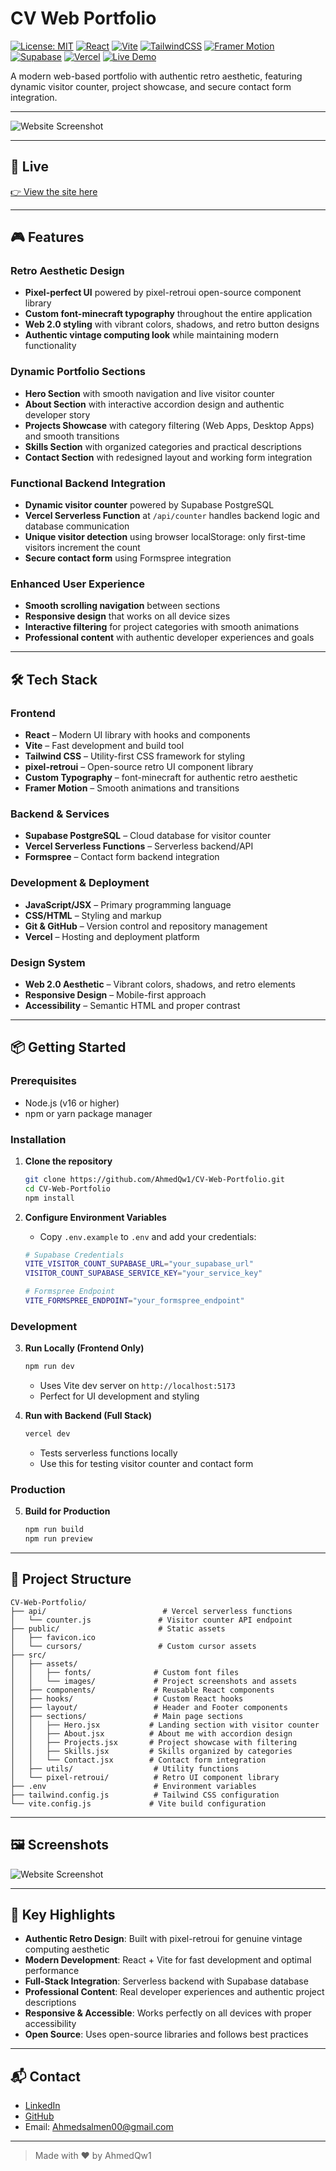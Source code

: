 # CV Web Portfolio

[![License: MIT](https://img.shields.io/badge/License-MIT-yellow.svg)](LICENSE)
[![React](https://img.shields.io/badge/React-18-61DAFB.svg?logo=react)](https://react.dev/)
[![Vite](https://img.shields.io/badge/Vite-Build-646CFF.svg?logo=vite)](https://vitejs.dev/)
[![TailwindCSS](https://img.shields.io/badge/TailwindCSS-3.x-38B2AC.svg?logo=tailwind-css)](https://tailwindcss.com/)
[![Framer Motion](https://img.shields.io/badge/Framer_Motion-Animation-FF0050.svg?logo=framer)](https://www.framer.com/motion/)
[![Supabase](https://img.shields.io/badge/Supabase-DB-3ECF8E.svg?logo=supabase)](https://supabase.com/)
[![Vercel](https://img.shields.io/badge/Vercel-Hosting-black.svg?logo=vercel)](https://vercel.com/)
[![Live Demo](https://img.shields.io/badge/Live-Portfolio-brightgreen.svg?logo=google-chrome)](https://www.cv-web.me/)


A modern web-based portfolio with authentic retro aesthetic, featuring dynamic visitor counter, project showcase, and secure contact form integration.

---

![Website Screenshot](src/assets/images/Website-Showcase.png)

---

## 🚀 Live

[👉 View the site here](https://www.cv-web.me/)

---

## 🎮 Features

### **Retro Aesthetic Design**
- **Pixel-perfect UI** powered by pixel-retroui open-source component library
- **Custom font-minecraft typography** throughout the entire application
- **Web 2.0 styling** with vibrant colors, shadows, and retro button designs
- **Authentic vintage computing look** while maintaining modern functionality

### **Dynamic Portfolio Sections**
- **Hero Section** with smooth navigation and live visitor counter
- **About Section** with interactive accordion design and authentic developer story
- **Projects Showcase** with category filtering (Web Apps, Desktop Apps) and smooth transitions
- **Skills Section** with organized categories and practical descriptions
- **Contact Section** with redesigned layout and working form integration

### **Functional Backend Integration**
- **Dynamic visitor counter** powered by Supabase PostgreSQL
- **Vercel Serverless Function** at `/api/counter` handles backend logic and database communication
- **Unique visitor detection** using browser localStorage: only first-time visitors increment the count
- **Secure contact form** using Formspree integration

### **Enhanced User Experience**
- **Smooth scrolling navigation** between sections
- **Responsive design** that works on all device sizes
- **Interactive filtering** for project categories with smooth animations
- **Professional content** with authentic developer experiences and goals

---

## 🛠 Tech Stack

### **Frontend**
- **React** – Modern UI library with hooks and components
- **Vite** – Fast development and build tool
- **Tailwind CSS** – Utility-first CSS framework for styling
- **pixel-retroui** – Open-source retro UI component library
- **Custom Typography** – font-minecraft for authentic retro aesthetic
- **Framer Motion** – Smooth animations and transitions

### **Backend & Services**
- **Supabase PostgreSQL** – Cloud database for visitor counter
- **Vercel Serverless Functions** – Serverless backend/API
- **Formspree** – Contact form backend integration

### **Development & Deployment**
- **JavaScript/JSX** – Primary programming language
- **CSS/HTML** – Styling and markup
- **Git & GitHub** – Version control and repository management
- **Vercel** – Hosting and deployment platform

### **Design System**
- **Web 2.0 Aesthetic** – Vibrant colors, shadows, and retro elements
- **Responsive Design** – Mobile-first approach
- **Accessibility** – Semantic HTML and proper contrast

---

## 📦 Getting Started

### **Prerequisites**
- Node.js (v16 or higher)
- npm or yarn package manager

### **Installation**
1. **Clone the repository**
    ```bash
    git clone https://github.com/AhmedQw1/CV-Web-Portfolio.git
    cd CV-Web-Portfolio
    npm install
    ```

2. **Configure Environment Variables**
    - Copy `.env.example` to `.env` and add your credentials:
    ```bash
    # Supabase Credentials
    VITE_VISITOR_COUNT_SUPABASE_URL="your_supabase_url"
    VISITOR_COUNT_SUPABASE_SERVICE_KEY="your_service_key"
    
    # Formspree Endpoint
    VITE_FORMSPREE_ENDPOINT="your_formspree_endpoint"
    ```

### **Development**
3. **Run Locally (Frontend Only)**
    ```bash
    npm run dev
    ```
    - Uses Vite dev server on `http://localhost:5173`
    - Perfect for UI development and styling

4. **Run with Backend (Full Stack)**
    ```bash
    vercel dev
    ```
    - Tests serverless functions locally
    - Use this for testing visitor counter and contact form

### **Production**
5. **Build for Production**
    ```bash
    npm run build
    npm run preview
    ```

---

## 🎨 Project Structure

```
CV-Web-Portfolio/
├── api/                          # Vercel serverless functions
│   └── counter.js               # Visitor counter API endpoint
├── public/                      # Static assets
│   ├── favicon.ico
│   └── cursors/                 # Custom cursor assets
├── src/
│   ├── assets/
│   │   ├── fonts/              # Custom font files
│   │   └── images/             # Project screenshots and assets
│   ├── components/             # Reusable React components
│   ├── hooks/                  # Custom React hooks
│   ├── layout/                 # Header and Footer components
│   ├── sections/               # Main page sections
│   │   ├── Hero.jsx           # Landing section with visitor counter
│   │   ├── About.jsx          # About me with accordion design
│   │   ├── Projects.jsx       # Project showcase with filtering
│   │   ├── Skills.jsx         # Skills organized by categories
│   │   └── Contact.jsx        # Contact form integration
│   ├── utils/                  # Utility functions
│   └── pixel-retroui/          # Retro UI component library
├── .env                        # Environment variables
├── tailwind.config.js          # Tailwind CSS configuration
└── vite.config.js             # Vite build configuration
```

---

## 🖼️ Screenshots

![Website Screenshot](src/assets/images/Website-Showcase.png)
<!-- Add more screenshots here if needed -->

---

## 🌟 Key Highlights

- **Authentic Retro Design**: Built with pixel-retroui for genuine vintage computing aesthetic
- **Modern Development**: React + Vite for fast development and optimal performance  
- **Full-Stack Integration**: Serverless backend with Supabase database
- **Professional Content**: Real developer experiences and authentic project descriptions
- **Responsive & Accessible**: Works perfectly on all devices with proper accessibility
- **Open Source**: Uses open-source libraries and follows best practices

---

## 📬 Contact

- [LinkedIn](https://www.linkedin.com/in/ahmed-salmen-26119a370/)
- [GitHub](https://github.com/AhmedQw1)
- Email: Ahmedsalmen00@gmail.com

---

> Made with ❤️ by AhmedQw1
